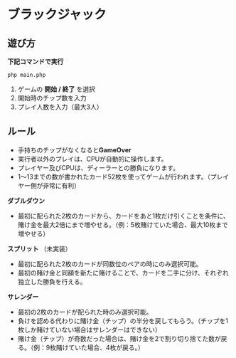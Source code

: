 # ブラックジャック

## 遊び方
**下記コマンドで実行**
```
php main.php
```

1. ゲームの **開始 / 終了** を選択
2. 開始時のチップ数を入力
3. プレイ人数を入力（最大3人）

## ルール
- 手持ちのチップがなくなると**GameOver**
- 実行者以外のプレイは、CPUが自動的に操作します。
- プレイヤー及びCPUは、ディーラーとの勝負になります。
- 1〜13までの数が書かれたカード52枚を使ってゲームが行われます。（プレイヤー側が非常に有利）

**ダブルダウン**
- 最初に配られた2枚のカードから、カードをあと1枚だけ引くことを条件に、賭け金を最大2倍にまで増やせる。（例：5枚賭けていた場合、最大10枚まで増やせる）

**スプリット** （未実装）
- 最初に配られた2枚のカードが同数位のペアの時にのみ選択可能。
- 最初の賭け金と同額を新たに賭けることで、カードを二手に分け、それぞれ独立した勝負を行える。

**サレンダー**
- 最初の2枚のカードが配られた時のみ選択可能。
- 負けを認める代わりに賭け金（チップ）の半分を戻してもらう。（チップを1枚しか賭けていない場合はサレンダーはできない）
- 賭け金（チップ）が奇数だった場合は、賭け金を2で割り切り捨てた数が戻る。（例：9枚賭けていた場合、4枚が戻る。）
